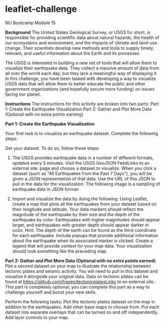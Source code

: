# leaflet-challenge
NU Bootcamp Module 15

**Background**
The United States Geological Survey, or USGS for short, is responsible for providing scientific data about natural hazards, the health of our ecosystems and environment, and the impacts of climate and land-use change. Their scientists develop new methods and tools to supply timely, relevant, and useful information about the Earth and its processes.

The USGS is interested in building a new set of tools that will allow them to visualize their earthquake data. They collect a massive amount of data from all over the world each day, but they lack a meaningful way of displaying it. In this challenge, you have been tasked with developing a way to visualize USGS data that will allow them to better educate the public and other government organizations (and hopefully secure more funding) on issues facing our planet.

**Instructions**
The instructions for this activity are broken into two parts:
Part 1: Create the Earthquake Visualization
Part 2: Gather and Plot More Data (Optional with no extra points earning)

**Part 1: Create the Earthquake Visualization**

Your first task is to visualize an earthquake dataset. Complete the following steps:

Get your dataset. To do so, follow these steps:

1. The USGS provides earthquake data in a number of different formats, updated every 5 minutes. Visit the USGS GeoJSON FeedLinks to an external site. page and choose a dataset to visualize. 
    When you click a dataset (such as "All Earthquakes from the Past 7 Days"), you will be given a JSON representation of that data. Use the URL of this JSON to pull in the data for the visualization. The following image is a sampling of earthquake data in JSON format:

2. Import and visualize the data by doing the following:
    Using Leaflet, create a map that plots all the earthquakes from your dataset based on their longitude and latitude.
    Your data markers should reflect the magnitude of the earthquake by their size and the depth of the earthquake by color. Earthquakes with higher magnitudes should appear larger, and earthquakes with greater depth should appear darker in color.
    Hint: The depth of the earth can be found as the third coordinate for each earthquake.
    Include popups that provide additional information about the earthquake when its associated marker is clicked.
    Create a legend that will provide context for your map data.
    Your visualization should look something like the preceding map.

**Part 2: Gather and Plot More Data (Optional with no extra points earned)**
Plot a second dataset on your map to illustrate the relationship between tectonic plates and seismic activity. You will need to pull in this dataset and visualize it alongside your original data. Data on tectonic plates can be found at https://github.com/fraxen/tectonicplatesLinks to an external site..
This part is completely optional; you can complete this part as a way to challenge yourself and boost your new skills.

Perform the following tasks:
Plot the tectonic plates dataset on the map in addition to the earthquakes.
Add other base maps to choose from.
Put each dataset into separate overlays that can be turned on and off independently.
Add layer controls to your map.
